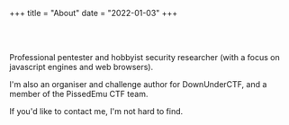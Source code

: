 +++
title = "About"
date = "2022-01-03"
+++

<br><br>

Professional pentester and hobbyist security researcher (with a focus on javascript engines and web browsers).

I'm also an organiser and challenge author for DownUnderCTF, and a member of the PissedEmu CTF team.

If you'd like to contact me, I'm not hard to find.
